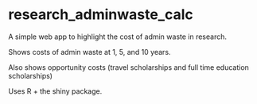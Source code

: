 # research_adminwaste_calc
A simple web app to highlight the cost of admin waste in research.

Shows costs of admin waste at 1, 5, and 10 years. 

Also shows opportunity costs (travel scholarships and full time education scholarships)

 Uses R + the shiny package.
